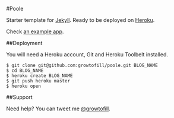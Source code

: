 #Poole

Starter template for [Jekyll](http://jekyllrb.com/). Ready to be deployed on [Heroku](https://www.heroku.com/).

Check [an example app](http://poole.herokuapp.com/).

##Deployment

You will need a Heroku account, Git and Heroku Toolbelt installed.

    $ git clone git@github.com:growtofill/poole.git BLOG_NAME
    $ cd BLOG_NAME
    $ heroku create BLOG_NAME
    $ git push heroku master
    $ heroku open


##Support

Need help? You can tweet me [@growtofill](https://twitter.com/growtofill).
